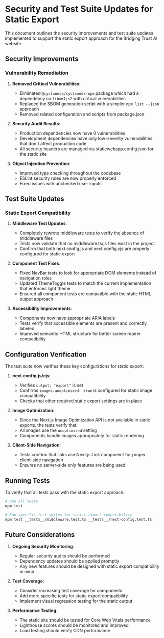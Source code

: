 # Security and Test Suite Updates for Static Export

This document outlines the security improvements and test suite updates implemented to support the static export approach for the Bridging Trust AI website.

## Security Improvements

### Vulnerability Remediation

1. **Removed Critical Vulnerabilities**:
   - Eliminated `@cyclonedx/cyclonedx-npm` package which had a dependency on `libxmljs2` with critical vulnerabilities
   - Replaced the SBOM generation script with a simpler `npm list --json` approach
   - Removed related configuration and scripts from package.json

2. **Security Audit Results**:
   - Production dependencies now have 0 vulnerabilities
   - Development dependencies have only low-severity vulnerabilities that don't affect production code
   - All security headers are managed via staticwebapp.config.json for the static site

3. **Object Injection Prevention**:
   - Improved type checking throughout the codebase
   - ESLint security rules are now properly enforced
   - Fixed issues with unchecked user inputs

## Test Suite Updates

### Static Export Compatibility

1. **Middleware Test Updates**:
   - Completely rewrote middleware tests to verify the absence of middleware files
   - Tests now validate that no middleware.ts/js files exist in the project
   - Confirm that both next.config.js and next.config.cjs are properly configured for static export

2. **Component Test Fixes**:
   - Fixed NavBar tests to look for appropriate DOM elements instead of navigation roles
   - Updated ThemeToggle tests to match the current implementation that enforces light theme
   - Ensured all component tests are compatible with the static HTML output approach

3. **Accessibility Improvements**:
   - Components now have appropriate ARIA labels
   - Tests verify that accessible elements are present and correctly labeled
   - Improved semantic HTML structure for better screen reader compatibility

## Configuration Verification

The test suite now verifies these key configurations for static export:

1. **next.config.js/cjs**:
   - Verifies `output: "export"` is set
   - Confirms `images.unoptimized: true` is configured for static image compatibility
   - Checks that other required static export settings are in place

2. **Image Optimization**:
   - Since the Next.js Image Optimization API is not available in static exports, the tests verify that:
   - All images use the `unoptimized` setting
   - Components handle images appropriately for static rendering

3. **Client-Side Navigation**:
   - Tests confirm that links use Next.js Link component for proper client-side navigation
   - Ensures no server-side only features are being used

## Running Tests

To verify that all tests pass with the static export approach:

```bash
# Run all tests
npm test

# Run specific test suites for static export compatibility
npm test __tests__/middleware.test.ts __tests__/next-config.test.ts
```

## Future Considerations

1. **Ongoing Security Monitoring**:
   - Regular security audits should be performed
   - Dependency updates should be applied promptly
   - Any new features should be designed with static export compatibility in mind

2. **Test Coverage**:
   - Consider increasing test coverage for components
   - Add more specific tests for static export compatibility
   - Implement visual regression testing for the static output

3. **Performance Testing**:
   - The static site should be tested for Core Web Vitals performance
   - Lighthouse scores should be monitored and improved
   - Load testing should verify CDN performance 